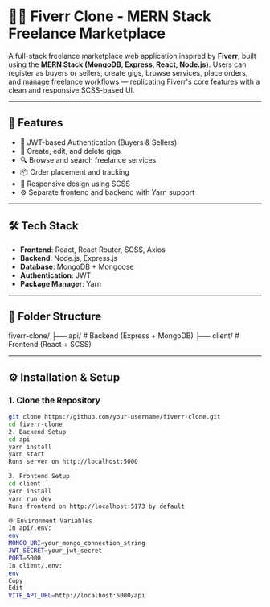 # 🧑‍💼 Fiverr Clone - MERN Stack Freelance Marketplace

A full-stack freelance marketplace web application inspired by **Fiverr**, built using the **MERN Stack (MongoDB, Express, React, Node.js)**. Users can register as buyers or sellers, create gigs, browse services, place orders, and manage freelance workflows — replicating Fiverr's core features with a clean and responsive SCSS-based UI.

---

## 🚀 Features

- 🔐 JWT-based Authentication (Buyers & Sellers)
- 🎨 Create, edit, and delete gigs
- 🔍 Browse and search freelance services
- 📦 Order placement and tracking
- 📱 Responsive design using SCSS
- ⚙️ Separate frontend and backend with Yarn support

---

## 🛠 Tech Stack

- **Frontend**: React, React Router, SCSS, Axios
- **Backend**: Node.js, Express.js
- **Database**: MongoDB + Mongoose
- **Authentication**: JWT
- **Package Manager**: Yarn

---

## 📁 Folder Structure

fiverr-clone/
├── api/ # Backend (Express + MongoDB)
├── client/ # Frontend (React + SCSS)


---

## ⚙️ Installation & Setup

### 1. Clone the Repository

```bash
git clone https://github.com/your-username/fiverr-clone.git
cd fiverr-clone
2. Backend Setup
cd api
yarn install
yarn start
Runs server on http://localhost:5000

3. Frontend Setup
cd client
yarn install
yarn run dev
Runs frontend on http://localhost:5173 by default

🌐 Environment Variables
In api/.env:
env
MONGO_URI=your_mongo_connection_string
JWT_SECRET=your_jwt_secret
PORT=5000
In client/.env:
env
Copy
Edit
VITE_API_URL=http://localhost:5000/api

